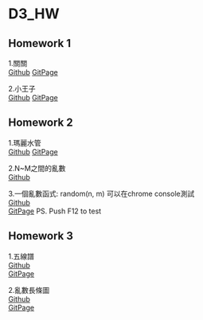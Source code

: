 # D3_HW

## Homework 1
1.關關  
  [Github](https://github.com/AaronCHH/D3_HW/blob/gh-pages/hw01/hw01_1/index.html)
	[GitPage](https://aaronchh.github.io/D3_HW/hw01/hw01_1/)

2.小王子  
  [Github](https://github.com/AaronCHH/D3_HW/blob/gh-pages/hw01/hw01_2/index.html)
	[GitPage](https://aaronchh.github.io/D3_HW/hw01/hw01_2/) 

## Homework 2
1.瑪麗水管  
  [Github](https://github.com/AaronCHH/D3_HW/tree/gh-pages/hw02/hw02_1/index.html)
	[GitPage](https://aaronchh.github.io/D3_HW/hw02/hw02_1/) 

2.N~M之間的亂數  
  [Github](https://github.com/AaronCHH/D3_HW/tree/gh-pages/hw02/hw02_2/rand.js)

3.一個亂數函式: random(n, m) 可以在chrome console測試  
  [Github](https://github.com/AaronCHH/D3_HW/tree/gh-pages/hw02/hw02_3/script.js)  
	[GitPage](https://aaronchh.github.io/D3_HW/hw02/hw02_3/) PS. Push F12 to test     

## Homework 3    
1.五線譜  
  [Github]()  
  [GitPage]()  

2.亂數長條圖   
  [Github]()  
  [GitPage]()  


  